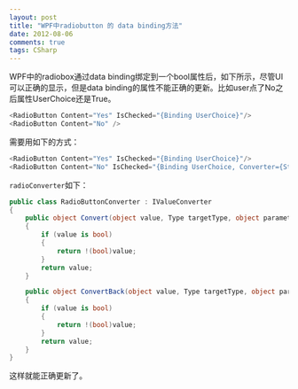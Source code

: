 ```yaml
---
layout: post
title: "WPF中radiobutton 的 data binding方法"
date: 2012-08-06
comments: true
tags: CSharp
---
```

WPF中的radiobox通过data binding绑定到一个bool属性后，如下所示，尽管UI可以正确的显示，但是data binding的属性不能正确的更新。比如user点了No之后属性UserChoice还是True。

```csharp
<RadioButton Content="Yes" IsChecked="{Binding UserChoice}"/>
<RadioButton Content="No" />
```

需要用如下的方式：
```csharp
<RadioButton Content="Yes" IsChecked="{Binding UserChoice}"/>
<RadioButton Content="No" IsChecked="{Binding UserChoice, Converter={StaticResource radioConverter}}"/>
```

`radioConverter`如下：

```csharp
public class RadioButtonConverter : IValueConverter
{
	public object Convert(object value, Type targetType, object parameter, System.Globalization.CultureInfo culture)
	{
		if (value is bool)
		{
			return !(bool)value;
		}
		return value;
	}

	public object ConvertBack(object value, Type targetType, object parameter, System.Globalization.CultureInfo culture)
	{
		if (value is bool)
		{
			return !(bool)value;
		}
		return value;
	}
}
```
这样就能正确更新了。